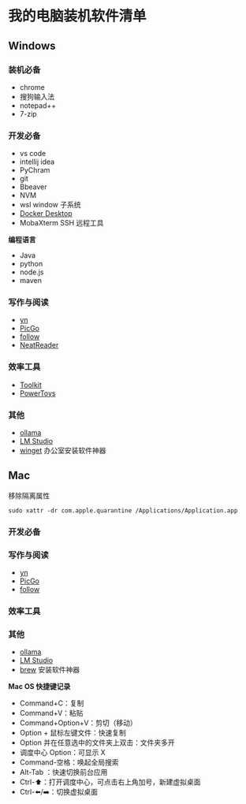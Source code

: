 # 我的电脑装机软件清单

## Windows

### 装机必备

-   chrome
-   搜狗输入法
-   notepad++
-   7-zip

### 开发必备

-   vs code
-   intellij idea
-   PyChram
-   git
-   Bbeaver
-   NVM
-   wsl window 子系统
-   [Docker Desktop](https://www.docker.com/products/docker-desktop/)
-   MobaXterm SSH 远程工具

**编程语言**

-   Java
-   python
-   node.js
-   maven

### 写作与阅读

-   [yn](https://github.com/purocean/yn)
-   [PicGo](https://github.com/Molunerfinn/PicGo)
-   [follow](https://github.com/RSSNext/follow/releases)
-   [NeatReader](https://www.neat-reader.com/)

### 效率工具

-   [Toolkit](https://toolkit.trumandu.top/)
-   [PowerToys](https://github.com/microsoft/PowerToys)

### 其他

-   [ollama](https://ollama.com/)
-   [LM Studio](https://lmstudio.ai/)
-   [winget](https://github.com/microsoft/winget-cli) 办公室安装软件神器

## Mac

移除隔离属性

```
sudo xattr -dr com.apple.quarantine /Applications/Application.app
```

### 开发必备

### 写作与阅读

-   [yn](https://github.com/purocean/yn)
-   [PicGo](https://github.com/Molunerfinn/PicGo)
-   [follow](https://github.com/RSSNext/follow/releases)

### 效率工具

### 其他

-   [ollama](https://ollama.com/)
-   [LM Studio](https://lmstudio.ai/)
-   [brew](https://github.com/Homebrew/brew) 安装软件神器

**Mac OS 快捷键记录**

-   Command+C：复制
-   Command+V：粘贴
-   Command+Option+V：剪切（移动）
-   Option + 鼠标左键文件：快速复制
-   Option 并在任意选中的文件夹上双击：文件夹多开
-   调度中心 Option：可显示 X
-   Command-空格：唤起全局搜索
-   Alt-Tab ：快速切换前台应用
-   Ctrl-⬆️：打开调度中心，可点击右上角加号，新建虚拟桌面
-   Ctrl-⬅️/➡️：切换虚拟桌面
